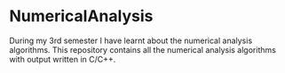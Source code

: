 # NumericalAnalysis
During my 3rd semester I have learnt about the numerical analysis algorithms. This repository contains all the numerical analysis algorithms with output written in C/C++.
